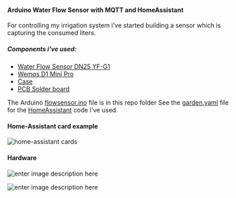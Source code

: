 #### Arduino Water Flow Sensor with MQTT and HomeAssistant

For controlling my irrigation system i've started building a sensor which is capturing the consumed liters. 
##### Components i've used:

- [Water Flow Sensor DN25   YF-G1](https://nl.aliexpress.com/item/32605385176.html?spm=a2g0s.9042311.0.0.3baf4c4deSDh9x)
- [Wemos D1 Mini   Pro](https://nl.aliexpress.com/item/32845084675.html?spm=a2g0o.productlist.0.0.447c2a6c9p3L8q&algo_pvid=0a8d7fc9-790a-437a-96c6-850c4fab697b&algo_expid=0a8d7fc9-790a-437a-96c6-850c4fab697b-1&btsid=0b0a187b15889643446401239e643b&ws_ab_test=searchweb0_0,searchweb201602_,searchweb201603_)
- [Case](https://nl.aliexpress.com/item/32898023600.html?spm=a2g0s.9042311.0.0.27424c4dCWlSoI)
- [PCB Solder board](https://nl.aliexpress.com/item/32902801591.html?spm=a2g0o.productlist.0.0.77673622KI40vP&algo_pvid=fdf9053c-e135-4342-87d9-c516c5c7fbc1&algo_expid=fdf9053c-e135-4342-87d9-c516c5c7fbc1-11&btsid=0b0a187b15889646114502037e643b&ws_ab_test=searchweb0_0,searchweb201602_,searchweb201603_)

The Arduino [flowsensor.ino](https://github.com/srozemuller/hassio-config/blob/master/custom_files/irrigation/flowsensor.ino) file is in this repo folder
See the [garden.yaml](https://github.com/srozemuller/hassio-config/blob/master/sensors/garden.yaml) file for the [HomeAssistant](https://www.home-assistant.io/) code i've used.

#### Home-Assistant card example
![home-assistant cards](https://user-images.githubusercontent.com/43162899/81440894-12257c80-9171-11ea-9ab5-f24d38ab28b5.png)

#### Hardware
![enter image description here](https://user-images.githubusercontent.com/43162899/81441039-54e75480-9171-11ea-816f-c6af2805db82.jpeg)

![enter image description here](https://user-images.githubusercontent.com/43162899/81441118-78aa9a80-9171-11ea-89ef-a1511bff1da7.jpeg)